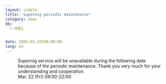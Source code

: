```yaml
---
layout: simple
title: 'supernig periodic maintenance'
category: news
db:
  - ddbj


date: 2002-03-15T00:00:00
lang: en
---
```


<dd>Supernig service will be unavailable during the following date because of the periodic maintenance. Thank you very much for your understanding and cooperation.<br>
<dd>Mar. 22 (Fri) 09:00-22:00</dd>
</dd>
